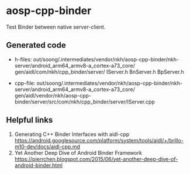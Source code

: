 # aosp-cpp-binder
Test Binder between native server-client.

## Generated code
- h-files:
out/soong/.intermediates/vendor/nkh/aosp-cpp-binder/nkh-server/android_arm64_armv8-a_cortex-a73_core/
gen/aidl/com/nkh/cpp_binder/server/
IServer.h
BnServer.h
BpServer.h

- cpp-file:
out/soong/.intermediates/vendor/nkh/aosp-cpp-binder/nkh-server/android_arm64_armv8-a_cortex-a73_core/
gen/aidl/vendor/nkh/aosp-cpp-binder/server/src/com/nkh/cpp_binder/server/IServer.cpp

## Helpful links
1. Generating C++ Binder Interfaces with aidl-cpp
   https://android.googlesource.com/platform/system/tools/aidl/+/brillo-m10-dev/docs/aidl-cpp.md
2. Yet Another Deep Dive of Android Binder Framework
   https://pierrchen.blogspot.com/2015/06/yet-another-deep-dive-of-android-binder.html